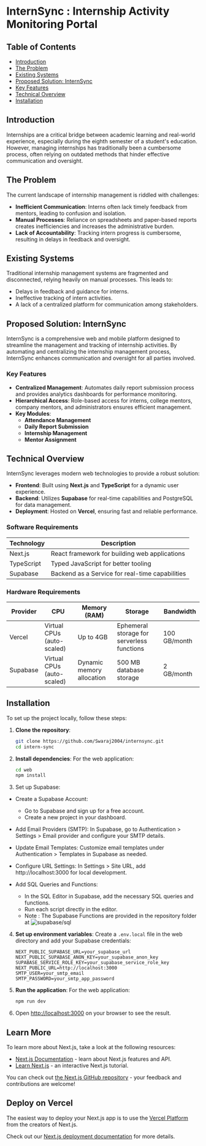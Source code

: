
# InternSync : Internship Activity Monitoring Portal

## Table of Contents
- [Introduction](#introduction)
- [The Problem](#the-problem)
- [Existing Systems](#existing-systems)
- [Proposed Solution: InternSync](#proposed-solution-internsync)
- [Key Features](#key-features)
- [Technical Overview](#technical-overview)
- [Installation](#installation)

## Introduction
Internships are a critical bridge between academic learning and real-world experience, especially during the eighth semester of a student's education. However, managing internships has traditionally been a cumbersome process, often relying on outdated methods that hinder effective communication and oversight.

## The Problem
The current landscape of internship management is riddled with challenges:
- **Inefficient Communication**: Interns often lack timely feedback from mentors, leading to confusion and isolation.
- **Manual Processes**: Reliance on spreadsheets and paper-based reports creates inefficiencies and increases the administrative burden.
- **Lack of Accountability**: Tracking intern progress is cumbersome, resulting in delays in feedback and oversight.

## Existing Systems
Traditional internship management systems are fragmented and disconnected, relying heavily on manual processes. This leads to:
- Delays in feedback and guidance for interns.
- Ineffective tracking of intern activities.
- A lack of a centralized platform for communication among stakeholders.

## Proposed Solution: InternSync
InternSync is a comprehensive web and mobile platform designed to streamline the management and tracking of internship activities. By automating and centralizing the internship management process, InternSync enhances communication and oversight for all parties involved.

### Key Features
- **Centralized Management**: Automates daily report submission process and provides analytics dashboards for performance monitoring.
- **Hierarchical Access**: Role-based access for interns, college mentors, company mentors, and administrators ensures efficient management.
- **Key Modules**:
  - **Attendance Management**
  - **Daily Report Submission**
  - **Internship Management**
  - **Mentor Assignment**

## Technical Overview
InternSync leverages modern web technologies to provide a robust solution:
- **Frontend**: Built using **Next.js** and **TypeScript** for a dynamic user experience.
- **Backend**: Utilizes **Supabase** for real-time capabilities and PostgreSQL for data management.
- **Deployment**: Hosted on **Vercel**, ensuring fast and reliable performance.

### Software Requirements
| Technology | Description |
|------------|-------------|
| Next.js    | React framework for building web applications |
| TypeScript | Typed JavaScript for better tooling |
| Supabase   | Backend as a Service for real-time capabilities |


### Hardware Requirements
| Provider       | CPU                | Memory (RAM) | Storage                   | Bandwidth     |
|----------------|--------------------|---------------|---------------------------|---------------|
| Vercel         | Virtual CPUs (auto-scaled) | Up to 4GB    | Ephemeral storage for serverless functions | 100 GB/month  |
| Supabase       | Virtual CPUs (auto-scaled) | Dynamic memory allocation | 500 MB database storage | 2 GB/month    |

## Installation
To set up the project locally, follow these steps:

1. **Clone the repository**:
   ```bash
   git clone https://github.com/Swaraj2004/internsync.git
   cd intern-sync
   ```

2. **Install dependencies**:
   For the web application:
   ```bash
   cd web
   npm install
   ```
3. Set up Supabase:
- Create a Supabase Account:
  - Go to Supabase and sign up for a free account.
  - Create a new project in your dashboard.

- Add Email Providers (SMTP):
    In Supabase, go to Authentication > Settings > Email provider and configure your SMTP details.
  
- Update Email Templates:
    Customize email templates under Authentication > Templates in Supabase as needed.
  
- Configure URL Settings:
    In Settings > Site URL, add http://localhost:3000 for local development.
  
- Add SQL Queries and Functions:
  - In the SQL Editor in Supabase, add the necessary SQL queries and functions.
  - Run each script directly in the editor.
  - Note : The Supabase Functions are provided in the repository folder at ![supabase/sql](https://github.com/Swaraj2004/supabase/sql)

4. **Set up environment variables**:
   Create a `.env.local` file in the web directory and add your Supabase credentials:
   ```
   NEXT_PUBLIC_SUPABASE_URL=your_supabase_url
   NEXT_PUBLIC_SUPABASE_ANON_KEY=your_supabase_anon_key
   SUPABASE_SERVICE_ROLE_KEY=your_supabase_service_role_key
   NEXT_PUBLIC_URL=http://localhost:3000
   SMTP_USER=your_smtp_email
   SMTP_PASSWORD=your_smtp_app_password
   ```

5. **Run the application**:
   For the web application:
   ```bash
   npm run dev
   ```


6. Open [http://localhost:3000](http://localhost:3000) on your browser to see the result.


## Learn More

To learn more about Next.js, take a look at the following resources:

- [Next.js Documentation](https://nextjs.org/docs) - learn about Next.js features and API.
- [Learn Next.js](https://nextjs.org/learn) - an interactive Next.js tutorial.

You can check out [the Next.js GitHub repository](https://github.com/vercel/next.js/) - your feedback and contributions are welcome!

## Deploy on Vercel

The easiest way to deploy your Next.js app is to use the [Vercel Platform](https://vercel.com/new?utm_medium=default-template&filter=next.js&utm_source=create-next-app&utm_campaign=create-next-app-readme) from the creators of Next.js.

Check out our [Next.js deployment documentation](https://nextjs.org/docs/deployment) for more details.
